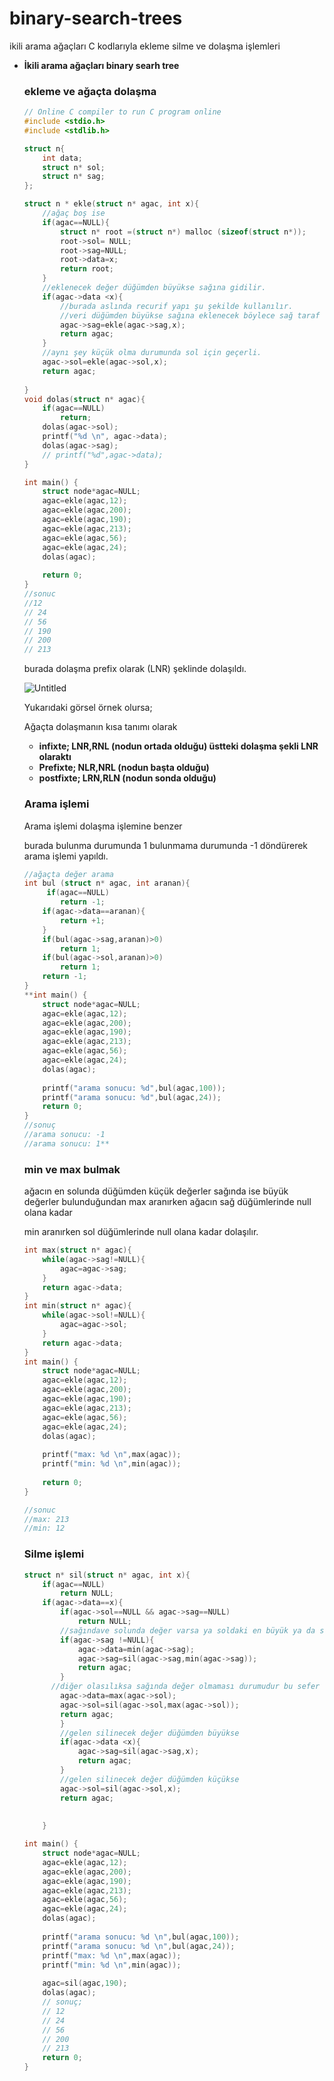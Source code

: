 # binary-search-trees
ikili arama ağaçları C kodlarıyla ekleme silme ve dolaşma işlemleri

- **********************************İkili arama ağaçları binary searh tree**********************************
    
    ### ekleme ve ağaçta dolaşma
    
    ```c
    // Online C compiler to run C program online
    #include <stdio.h>
    #include <stdlib.h>
    
    struct n{
        int data;
        struct n* sol;
        struct n* sag;
    };
    
    struct n * ekle(struct n* agac, int x){
        //ağaç boş ise
        if(agac==NULL){
            struct n* root =(struct n*) malloc (sizeof(struct n*));
            root->sol= NULL;
            root->sag=NULL;
            root->data=x;
            return root;
        }
        //eklenecek değer düğümden büyükse sağına gidilir.
        if(agac->data <x){
            //burada aslında recurif yapı şu şekilde kullanılır.
            //veri düğümden büyükse sağına eklenecek böylece sağ taraf tekrar bir ağaç gibi düşünülür ve tüm düğümler bu şekilde eleman kalmama durumuna kadar devam eder.
            agac->sag=ekle(agac->sag,x);
            return agac;
        }
        //aynı şey küçük olma durumunda sol için geçerli.
        agac->sol=ekle(agac->sol,x);
        return agac;
        
    }
    void dolas(struct n* agac){
        if(agac==NULL)
            return;
        dolas(agac->sol);
        printf("%d \n", agac->data);
        dolas(agac->sag);
        // printf("%d",agac->data);
    }
    
    int main() {
        struct node*agac=NULL;
        agac=ekle(agac,12);
        agac=ekle(agac,200);
        agac=ekle(agac,190);
        agac=ekle(agac,213); 
        agac=ekle(agac,56);
        agac=ekle(agac,24);
        dolas(agac);
        
        return 0;
    }
    //sonuc
    //12 
    // 24 
    // 56 
    // 190 
    // 200 
    // 213
    ```
    
    burada dolaşma prefix olarak (LNR) şeklinde dolaşıldı.
    
    ![Untitled](https://prod-files-secure.s3.us-west-2.amazonaws.com/ce368ba4-e6a6-4112-af31-26b55c5ca606/f53c0072-474a-42a0-b5e4-a802475788f1/Untitled.png)
    
    Yukarıdaki görsel örnek olursa;
    
    Ağaçta dolaşmanın kısa tanımı olarak 
    
    - **infixte; LNR,RNL (nodun ortada olduğu) üstteki dolaşma şekli LNR olaraktı**
    - ****************************************************************************Prefixte; NLR,NRL (nodun başta olduğu)****************************************************************************
    - **postfixte; LRN,RLN (nodun sonda olduğu)**
    
     
    
    ### Arama işlemi
    
    Arama işlemi dolaşma işlemine benzer 
    
    burada bulunma durumunda 1 bulunmama durumunda -1 döndürerek arama işlemi yapıldı.
    
    ```c
    //ağaçta değer arama
    int bul (struct n* agac, int aranan){
         if(agac==NULL)
            return -1;
        if(agac->data==aranan){
            return +1;
        }
        if(bul(agac->sag,aranan)>0)
            return 1;
        if(bul(agac->sol,aranan)>0)
            return 1;
        return -1;
    }
    **int main() {
        struct node*agac=NULL;
        agac=ekle(agac,12);
        agac=ekle(agac,200);
        agac=ekle(agac,190);
        agac=ekle(agac,213); 
        agac=ekle(agac,56);
        agac=ekle(agac,24);
        dolas(agac);
        
        printf("arama sonucu: %d",bul(agac,100));
        printf("arama sonucu: %d",bul(agac,24));
        return 0;
    }
    //sonuç
    //arama sonucu: -1
    //arama sonucu: 1**
    ```
    
    ### min ve max bulmak
    
    ağacın en solunda düğümden küçük değerler sağında ise büyük değerler bulunduğundan max aranırken ağacın sağ düğümlerinde null olana kadar
    
    min aranırken sol düğümlerinde null olana kadar dolaşılır.
    
    ```c
    int max(struct n* agac){
        while(agac->sag!=NULL){
            agac=agac->sag;
        }
        return agac->data;
    }
    int min(struct n* agac){
        while(agac->sol!=NULL){
            agac=agac->sol;
        }
        return agac->data;
    }
    int main() {
        struct node*agac=NULL;
        agac=ekle(agac,12);
        agac=ekle(agac,200);
        agac=ekle(agac,190);
        agac=ekle(agac,213); 
        agac=ekle(agac,56);
        agac=ekle(agac,24);
        dolas(agac);
       
        printf("max: %d \n",max(agac));
        printf("min: %d \n",min(agac));
        
        return 0;
    }
    
    //sonuc 
    //max: 213 
    //min: 12
    ```
    
    ### Silme işlemi
    
    ```c
    struct n* sil(struct n* agac, int x){
        if(agac==NULL)
            return NULL;
        if(agac->data==x){
            if(agac->sol==NULL && agac->sag==NULL)
                return NULL;
            //sağındave solunda değer varsa ya soldaki en büyük ya da sağdaki en küçük değer silinecek düğümün yerine alınır.
            if(agac->sag !=NULL){
                agac->data=min(agac->sag);
                agac->sag=sil(agac->sag,min(agac->sag));
                return agac;
            }
          //diğer olasılıksa sağında değer olmaması durumudur bu sefer de soldaki max değer düğüme atanır ve o değer silinir.
            agac->data=max(agac->sol);
            agac->sol=sil(agac->sol,max(agac->sol));
            return agac;
            }
            //gelen silinecek değer düğümden büyükse
            if(agac->data <x){
                agac->sag=sil(agac->sag,x);
                return agac;
            }
            //gelen silinecek değer düğümden küçükse
            agac->sol=sil(agac->sol,x);
            return agac;
            
            
        }
    
    int main() {
        struct node*agac=NULL;
        agac=ekle(agac,12);
        agac=ekle(agac,200);
        agac=ekle(agac,190);
        agac=ekle(agac,213); 
        agac=ekle(agac,56);
        agac=ekle(agac,24);
        dolas(agac);
        
        printf("arama sonucu: %d \n",bul(agac,100));
        printf("arama sonucu: %d \n",bul(agac,24));
        printf("max: %d \n",max(agac));
        printf("min: %d \n",min(agac));
        
        agac=sil(agac,190);
        dolas(agac);
        // sonuç;
        // 12 
        // 24 
        // 56 
        // 200 
        // 213 
        return 0;
    }
    ```
